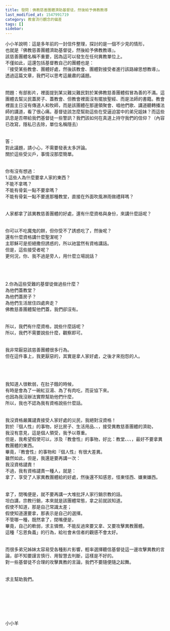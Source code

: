 ```yaml
---
title: 發問：佛教慈善團體濟助基督徒，然後給予佛教教導
last_modified_at: 1547991719
category: 教會流行觀念的偏差
tags: []
sidebar: 
---
```


<p>小小羊說明：這是多年前的一封信件整理，探討的是一個不少見的情形，<br/>也就是『佛教慈善團體濟助基督徒，然後給予佛教教導』。<br/>該慈善團體名稱不重要，因為這可以發生在任何異教單位上。<br/>不僅如此，這還包括基督教自己的團體也是：<br/>『接受某些教會、團體好處，然後該教會、團體對接受者進行該路線思想教導』。<br/>透過這篇文章，我們可以思考這嚴肅的議題。<br/><!--more--><br/><br/>問題：有部影片，裡面提到某災難災難民對於某佛教慈善團體假冒為善的不滿。這團體去幫災民蓋房子、蓋教會、但教會裡面沒有擺放聖經、而是法師的書籍。教會裡面主日沒有傳道人和牧師，而是該團體在那邊領聚會、唱他們歌、講道聽轉播法師的講道，看了很心痛。基督徒該怎麼幫助這些在受逼迫當中的弟兄姐妹？而這些訊息是否帶給我們基督徒一些警訊？我們該如何在真道上持守我們的信仰？（內容已改寫，隱私已去除，單位名稱隱去）<br/><br/><br/>答：<br/>對此議題，請小心，不需要發表太多評論。<br/>關於這些受災戶，事情沒那麼簡單。<br/> <br/><br/>你有沒有想過：<br/>1.這些人為什麼要拿人家的東西？<br/>不能不拿嗎？<br/>不能有骨氣一點不要拿嗎？<br/>不能有骨氣一點不要進那種教堂，直接在外面吹風淋雨做禮拜嗎？<br/> <br/><br/>人家都拿了該異教慈善團體的好處，還有什麼資格與身份，來講什麼話呢？<br/> <br/><br/>你可以不吃魔鬼的餅，但你受不了誘惑吃了，然後呢？<br/>還有什麼資格講什麼聖潔呢？<br/>主耶穌可是拒絕撒但誘惑的，所以祂當然有資格講話。<br/>但是，這些接受者呢？<br/>更何況，你、我不過是旁人，用什麼立場說話？<br/> <br/><br/><br/><br/>2.你為這些受難的基督徒做過些什麼？<br/>為他們蓋教堂？<br/>為他們蓋房子？<br/>為他們生活居住四處奔走？<br/>佛教慈善團體幫他們蓋，我們卻沒有。<br/> <br/><br/>所以，我們有什麼資格，說些什麼話呢？<br/>所以，我們不需要說些什麼，觀察即可。<br/> <br/><br/>我非常厭惡該慈善團體很多行為。<br/>但在這件事上，我更厭惡的，其實是拿人家好處，之後才來抱怨的人。<br/> <br/><br/><br/><br/>我知道人很軟弱，在肚子餓的時候，<br/>有時是會為了一碗紅豆湯、為了有肉吃，而妥協下來。<br/>也因為我沒辦法實際幫助他們什麼，<br/>所以，我也不認為我有資格說些什麼話。<br/><br/><br/>我沒資格嚴厲譴責接受人家好處的災民，我絕對沒資格！<br/>對於『個人性』的事物，好比房子、生活用品、、，接受異教慈善團體的濟助，<br/>我沒有意見，這是個人領受，我予以尊重。<br/>但是，我希望假使可以，涉及『教會性』的事物，好比：教堂、、、，最好不要拿異教團體的東西。<br/>畢竟，『教會性』的事物和『個人性』有很大差異。<br/>雖然如此，但是，我還是要再講一次：<br/>我沒資格譴責！<br/>不過，我有資格譴責一種人，就是：<br/>拿了、享受了人家異教團體給的好處，然後還不知感恩，怪東怪西、嫌東嫌西。<br/><br/><br/>拿了，閉嘴便是，就不要再講一大堆批評人家行銷宗教的話。<br/>坦白講，宗教行銷，本來就是該團體常態，拿之前就該知道。<br/>假使不知道，那是自己常識太差；<br/>假使知道還要拿，那表示是自己的選擇。<br/>不管哪一種，既然拿了，閉嘴便是，<br/>畢竟，自己的軟弱，求主憐憫，不能反過來要又拿、又要攻擊異教團體。<br/>這種「忘恩負義」的行為，給社會未信者的觀感不會太好。<br/><br/><br/>而很多弟兄姊妹太容易受各種影片影響，輕率選擇聽信基督徒這一邊攻擊異教的言論，卻不知要謹言慎行、用智慧去判斷，這樣是不好的。<br/>對一些基督徒不合理的攻擊異教的言論，我們不要隨便隨之起舞。<br/><br/><br/>求主幫助我們。<br/><br/><br/><br/><br/><br/><br/><br/>小小羊<br/><br/><br/><br/><br/><br/></p>